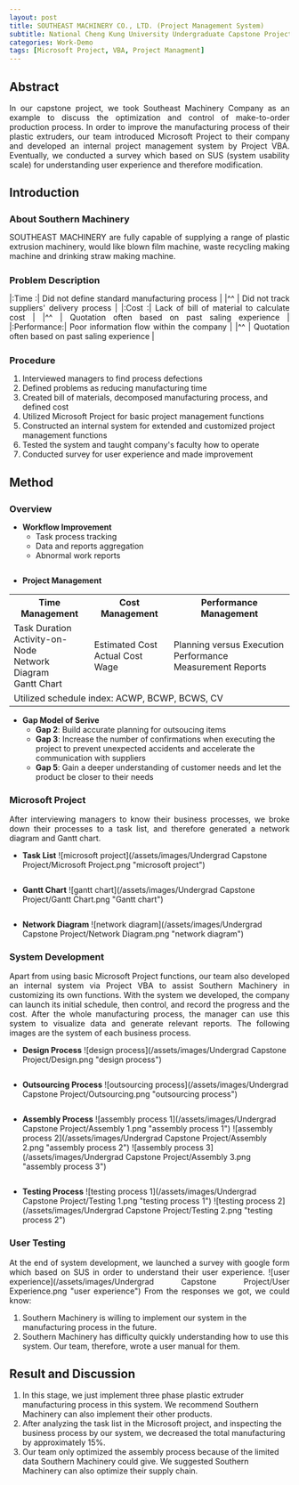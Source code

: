 ```yaml
---
layout: post
title: SOUTHEAST MACHINERY CO., LTD. (Project Management System)
subtitle: National Cheng Kung University Undergraduate Capstone Project
categories: Work-Demo
tags: [Microsoft Project, VBA, Project Managment] 
---
```



## Abstract 
In our capstone project, we took Southeast Machinery Company as an example to discuss the optimization and control of make-to-order production process. In order to improve the manufacturing process of their plastic extruders, our team introduced Microsoft Project to their company and developed an internal project management system
by Project VBA. Eventually, we conducted a survey which based on SUS (system usability scale) for understanding user experience and therefore modification.

## Introduction

### About Southern Machinery 
SOUTHEAST MACHINERY are fully capable of supplying a range of plastic extrusion machinery, would like blown film machine, waste recycling making machine and drinking straw making machine.

### Problem Description 

|:Time       :| Did not define standard manufacturing process     |
|^^           | Did not track suppliers' delivery process         |
|:Cost       :| Lack of bill of material to calculate cost        |
|^^           | Quotation often based on past saling experience   |
|:Performance:| Poor information flow within the company          |
|^^           | Quotation often based on past saling experience   |

### Procedure
1. Interviewed managers to find process defections
2. Defined problems as reducing manufacturing time
3. Created bill of materials, decomposed manufacturing process, and defined cost
4. Utilized Microsoft Project for basic project management functions
5. Constructed an internal system for extended and customized project management functions
6. Tested the system and taught company's faculty how to operate
7. Conducted survey for user experience and made improvement

## Method
### Overview
- **Workflow Improvement**
	- Task process tracking
	- Data and reports aggregation
	- Abnormal work reports
	
<pre></pre>

- **Project Management**
<table>
 <tr>
  <th>Time Management</th>
  <th>Cost Management</th>
  <th>Performance Management</th>	 	
 </tr>
 <tr>
  <td>Task Duration<br>Activity-on-Node<br>Network Diagram<br>Gantt Chart</td>
  <td>Estimated Cost<br>Actual Cost<br>Wage</td>
  <td>Planning versus Execution<br>Performance Measurement Reports</td>
 </tr>
 <tr>
  <td colspan="3">Utilized schedule index: ACWP, BCWP, BCWS, CV</td>
 </tr>
</table>

- **Gap Model of Serive**	
	- **Gap 2**: Build accurate planning for outsoucing items
	- **Gap 3**: Increase the number of confirmations when executing the project to prevent unexpected accidents and accelerate the communication with suppliers
	- **Gap 5**: Gain a deeper understanding of customer needs and let the product be closer to their needs

### Microsoft Project
After interviewing managers to know their business processes, we broke down their processes to a task list, and therefore generated a network diagram and Gantt chart.
- **Task List**
![microsoft project](/assets/images/Undergrad Capstone Project/Microsoft Project.png "microsoft project")
<pre></pre>
- **Gantt Chart**
![gantt chart](/assets/images/Undergrad Capstone Project/Gantt Chart.png "Gantt chart")
<pre></pre>
- **Network Diagram**
![network diagram](/assets/images/Undergrad Capstone Project/Network Diagram.png "network diagram")

### System Development 
Apart from using basic Microsoft Project functions, our team also developed an internal system via Project VBA to assist Southern Machinery in customizing its own functions. With the system we developed, the company can launch its initial schedule, then control, and record the progress and the cost. After the whole manufacturing process, the manager can use this system to visualize data and generate relevant reports. The following images are the system of each business process.
- **Design Process**
![design process](/assets/images/Undergrad Capstone Project/Design.png "design process")
<pre></pre>
- **Outsourcing Process**
![outsourcing process](/assets/images/Undergrad Capstone Project/Outsourcing.png "outsourcing process")
<pre></pre>
- **Assembly Process**
![assembly process 1](/assets/images/Undergrad Capstone Project/Assembly 1.png "assembly process 1")
![assembly process 2](/assets/images/Undergrad Capstone Project/Assembly 2.png "assembly process 2")
![assembly process 3](/assets/images/Undergrad Capstone Project/Assembly 3.png "assembly process 3")
<pre></pre>
- **Testing Process**
![testing process 1](/assets/images/Undergrad Capstone Project/Testing 1.png "testing process 1")
![testing process 2](/assets/images/Undergrad Capstone Project/Testing 2.png "testing process 2")

### User Testing
At the end of system development, we launched a survey with google form which based on SUS in order to understand their user experience.
![user experience](/assets/images/Undergrad Capstone Project/User Experience.png "user experience")
From the responses we got, we could know:
1. Southern Machinery is willing to implement our system in the manufacturing process in the future.
2. Southern Machinery has difficulty quickly understanding how to use this system. Our team, therefore, wrote a user manual for them.

## Result and Discussion
1. In this stage, we just implement three phase plastic extruder manufacturing process in this system. We recommend Southern Machinery can also implement their other products.
2. After analyzing the task list in the Microsoft project, and inspecting the business process by our system, we decreased the total manufacturing by approximately 15%.
3. Our team only optimized the assembly process because of the limited data Southern Machinery could give. We suggested Southern Machinery can also optimize their supply chain.	

<style>
#about-southern-machinery, #problem-description, #procedure	{
	margin: 25px 0px 5px;	
}

#overview{
	margin: 25px 0px 5px;
}

p{
	text-align: justify;
}
</style>